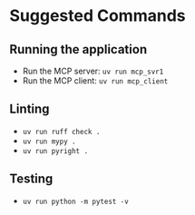 # Suggested Commands

## Running the application
- Run the MCP server: `uv run mcp_svr1`
- Run the MCP client: `uv run mcp_client`

## Linting
- `uv run ruff check .`
- `uv run mypy .`
- `uv run pyright .`

## Testing
- `uv run python -m pytest -v`
